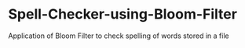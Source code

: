 # Spell-Checker-using-Bloom-Filter
Application of Bloom Filter to check spelling of words stored in a file
